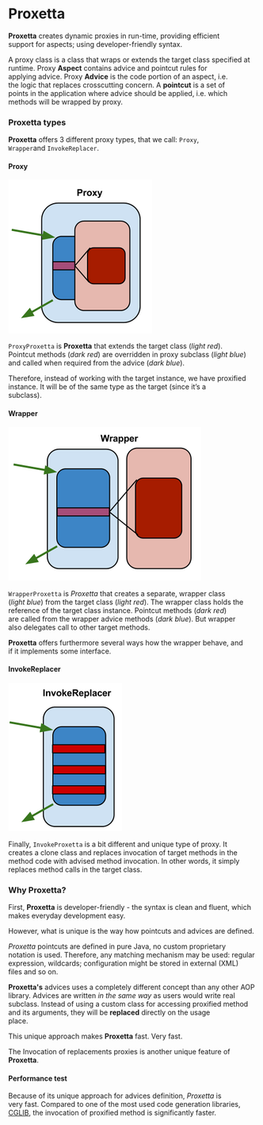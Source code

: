 # Proxetta

**Proxetta** creates dynamic proxies in run-time, providing efficient\
support for aspects; using developer-friendly syntax.

A proxy class is a class that wraps or extends the target class specified at\
runtime. Proxy **Aspect** contains advice and pointcut rules for\
applying advice. Proxy **Advice** is the code portion of an aspect, i.e.\
the logic that replaces crosscutting concern. A **pointcut** is a set of\
points in the application where advice should be applied, i.e. which\
methods will be wrapped by proxy.

### Proxetta types

**Proxetta** offers 3 different proxy types, that we call: `Proxy`,\
`Wrapper`and `InvokeReplacer`.

#### Proxy <a href="#proxy" id="proxy"></a>

![](.gitbook/assets/ProxyProxetta.png)

`ProxyProxetta` is **Proxetta** that extends the target class (_light red_).\
Pointcut methods (_dark red_) are overridden in proxy subclass (_light blue_)\
and called when required from the advice (_dark blue_).

Therefore, instead of working with the target instance, we have proxified\
instance. It will be of the same type as the target (since it’s a\
subclass).

#### Wrapper <a href="#wrapper" id="wrapper"></a>

![](.gitbook/assets/WrapperProxetta.png)

`WrapperProxetta` is _Proxetta_ that creates a separate, wrapper class\
(_light blue_) from the target class (_light red_). The wrapper class holds the\
reference of the target class instance. Pointcut methods (_dark red_)\
are called from the wrapper advice methods (_dark blue_). But wrapper\
also delegates call to other target methods.

**Proxetta** offers furthermore several ways how the wrapper behave, and\
if it implements some interface.

#### InvokeReplacer <a href="#invokereplacer" id="invokereplacer"></a>

![](.gitbook/assets/InvokeProxetta.png)

Finally, `InvokeProxetta` is a bit different and unique type of proxy. It\
creates a clone class and replaces invocation of target methods in the\
method code with advised method invocation. In other words, it simply\
replaces method calls in the target class.

### Why Proxetta? <a href="#whyproxetta" id="whyproxetta"></a>

First, **Proxetta** is developer-friendly - the syntax is clean and fluent, which makes everyday development easy.

However, what is unique is the way how pointcuts and advices are defined.

_Proxetta_ pointcuts are defined in pure Java, no custom proprietary\
notation is used. Therefore, any matching mechanism may be used: regular\
expression, wildcards; configuration might be stored in external (XML)\
files and so on.

**Proxetta's** advices uses a completely different concept than any other AOP\
library. Advices are written _in the same way_ as users would write real\
subclass. Instead of using a custom class for accessing proxified method\
and its arguments, they will be **replaced** directly on the usage\
place.

This unique approach makes **Proxetta** fast. Very fast.

The Invocation of replacements proxies is another unique feature of **Proxetta**.

#### Performance test <a href="#performancetest" id="performancetest"></a>

Because of its unique approach for advices definition, _Proxetta_ is\
very fast. Compared to one of the most used code generation libraries,\
[CGLIB](http://cglib.sourceforge.net/), the invocation of proxified method is significantly faster.
